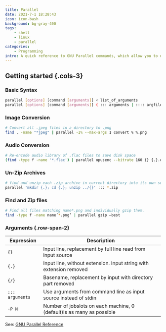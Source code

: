 ```yaml
---
title: Parallel
date: 2021-7-1 18:28:43
icon: icon-bash
background: bg-gray-400
tags:
    - shell
    - linux
    - parallel
categories:
    - Programming
intro: A quick reference to GNU Parallel commands, which allow you to use multiple cores to complete resource-intensive tasks
---
```


Getting started {.cols-3}
---------------

### Basic Syntax

```bash
parallel [options] [command [arguments]] < list_of_arguments
parallel [options] [command [arguments]] ( ::: arguments | :::: argfile(s) ) 
```


### Image Conversion

```bash
# Convert all .jpeg files in a directory to .png
find . -name "*jpeg" | parallel -I% --max-args 1 convert % %.png
```

### Audio Conversion

```bash
# Re-encode audio library of .flac files to save disk space
(find -type f -name '*.flac') | parallel opusenc --bitrate 160 {} {.}.opus && mkdir Space_Efficient_Music && mv *.opus Space_Efficient_Music

```

### Un-Zip Archives

```bash
# find and unzip each .zip archive in current directory into its own subfolder
parallel 'mkdir {.}; cd {.}; unzip ../{}' ::: *.zip  
```

### Find and Zip files
```bash
# Find all files matching name*.png and individually gzip them. 
find -type f -name name’*.png’ | parallel gzip –best
```



### Arguments {.row-span-2}

| Expression      | Description                                                           |
| ---             | ---                                                                   |
| `{}`            | Input line, replacement by full line read from input source           |
| `{.}`           | Input line, without extension. Input string with extension removed    |
| `{/}`           | Basename, replacement by input with directory part removed            |
| `::: arguments` | Use arguments from command line as input source instead of stdin      |
| `-P N`          | Number of jobslots on each machine, 0 (default)is as many as possible |

See: [GNU Parallel Reference](https://www.gnu.org/software/parallel/man.html#OPTIONS)



